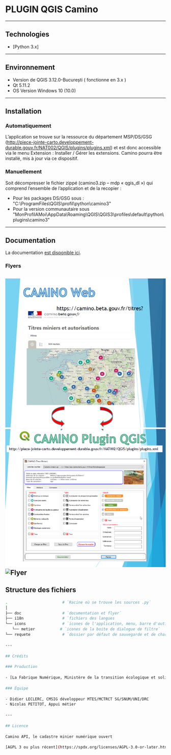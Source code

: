 # PLUGIN QGIS Camino

---           

## Technologies
- [Python 3.x]

---           

## Environnement
 - Version de QGIS 3.12.0-București ( fonctionne en 3.x )
 - Qt 5.11.2 
 - OS Version Windows 10 (10.0)

---

## Installation
### Automatiquement
L’application se trouve sur la ressource du département MSP/DS/GSG (http://piece-jointe-carto.developpement-durable.gouv.fr/NAT002/QGIS/plugins/plugins.xml)
et est donc accessible via le menu Extension : Installer / Gérer les extensions.
Camino pourra être installé, mis à jour via ce dispositif.

### Manuellement
Soit décompresser le fichier zippé (camino3.zip – mdp « qgis_dl ») qui comprend l’ensemble de l’application et de la recopier :
 - Pour les packages DS/GSG sous : "C:\ProgramFiles\QGIS\profil\python\camino3"
 - Pour la version communautaire sous "MonProfilAMoi\AppData\Roaming\QGIS\QGIS3\profiles\default\python\plugins\camino3"

---

## Documentation
La documentation [est disponible ici](https://github.com/MTES-MCT/camino-flux-QGIS/blob/master/doc/camino_doc.pdf).

### Flyers

![Flyer](doc/flyer1.png)
![Flyer](doc/flyer2.png)
![Flyer](doc/flyer1.pn3)
---

## Structure des fichiers
 ```bash
.                        # `Racine où se trouve les sources .py`
│
├── doc                  # `documentation et flyer`
├── i18n                 # `fichiers des langues
└── icons                # `icones de l'application, menu, barre d'outils, IHM`
    └── metier           # `icones de la boite de dialogue de filtre`
└── requete              # `dossier par défaut de sauvegarde et de chargement des requetes (filtres)`

---

## Crédits

### Production

- [La Fabrique Numérique, Ministère de la transition écologique et solidaire](https://www.ecologique-solidaire.gouv.fr/inauguration-fabrique-numerique-lincubateur-des-ministeres-charges-lecologie-et-des-territoires)

### Équipe

- Didier LECLERC, CMSIG développeur MTES/MCTRCT SG/SNUM/UNI/DRC
- Nicolas PETITOT, Appui métier

---

## Licence

Camino API, le cadastre minier numérique ouvert

[AGPL 3 ou plus récent](https://spdx.org/licenses/AGPL-3.0-or-later.html)
